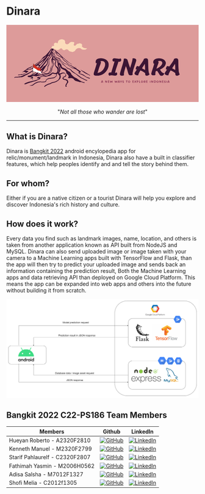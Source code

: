 # Dinara

<div align="center">
    <img src="assets/cover.png">
</div>

<p align="center">"<i>Not all those who wander are lost</i>"</p>

****

## What is Dinara?
Dinara is [Bangkit 2022](https://grow.google/intl/id_id/bangkit/) android encylopedia app for relic/monument/landmark in Indonesia, Dinara also have a built in classifier features, which help peoples identify and and tell the story behind them. 

## For whom?
Either if you are a native citizen or a tourist Dinara will help you explore and discover Indonesia's rich history and culture.

## How does it work?
Every data you find such as landmark images, name, location, and others is taken from another application known as API built from NodeJS and MySQL. Dinara can also send uploaded image or image taken with your camera to a Machine Learning apps built with TensorFlow and Flask, than the app will then try to predict your uploaded image and sends back an information containing the prediction result, Both the Machine Learning apps and data retrieving API than deployed on Google Cloud Platform. This means the app can be expanded into web apps and others into the future without building it from scratch. 

![dinara service architecture](assets/service_architecture.png)

## Bangkit 2022 C22-PS186 Team Members


| Members                        | Github                                                                                                                                            | LinkedIn                                                                                                                                                                         |
| ------------------------------ | ------------------------------------------------------------------------------------------------------------------------------------------------- | -------------------------------------------------------------------------------------------------------------------------------------------------------------------------------- |
| Hueyan Roberto - A2320F2810    | [![GitHub](https://img.shields.io/badge/github-%23121011.svg?style=for-the-badge&logo=github&logoColor=white)](https://github.com/hueyanroberto)  | [![LinkedIn](https://img.shields.io/badge/linkedin-%230077B5.svg?style=for-the-badge&logo=linkedin&logoColor=white)](https://www.linkedin.com/in/hueyan-roberto-b2133b231/)      |
| Kenneth Manuel - M2320F2799    | [![GitHub](https://img.shields.io/badge/github-%23121011.svg?style=for-the-badge&logo=github&logoColor=white)](https://github.com/kennethmanuel)  | [![LinkedIn](https://img.shields.io/badge/linkedin-%230077B5.svg?style=for-the-badge&logo=linkedin&logoColor=white)](https://www.linkedin.com/in/kenneth-manuel-lieyanto/)       |
| Starif Pahlaurelf - C2320F2807 | [![GitHub](https://img.shields.io/badge/github-%23121011.svg?style=for-the-badge&logo=github&logoColor=white)](https://github.com/starifphlwrelf) | [![LinkedIn](https://img.shields.io/badge/linkedin-%230077B5.svg?style=for-the-badge&logo=linkedin&logoColor=white)](https://www.linkedin.com/in/starifpahlaurelf/)              |
| Fathimah Yasmin - M2006H0562   | [![GitHub](https://img.shields.io/badge/github-%23121011.svg?style=for-the-badge&logo=github&logoColor=white)](https://github.com/fathimahyasmin) | [![LinkedIn](https://img.shields.io/badge/linkedin-%230077B5.svg?style=for-the-badge&logo=linkedin&logoColor=white)](https://www.linkedin.com/in/fathimah-yasmin-422b86141/)     |
| Adisa Salsha - M7012F1327      | [![GitHub](https://img.shields.io/badge/github-%23121011.svg?style=for-the-badge&logo=github&logoColor=white)](https://github.com/AdisaSalsha)    | [![LinkedIn](https://img.shields.io/badge/linkedin-%230077B5.svg?style=for-the-badge&logo=linkedin&logoColor=white)](https://www.linkedin.com/in/adisa-salsha-bhiesa-88800b192/) |
| Shofi Melia - C2012f1305       | [![GitHub](https://img.shields.io/badge/github-%23121011.svg?style=for-the-badge&logo=github&logoColor=white)](https://github.com/Shofimelia)     | [![LinkedIn](https://img.shields.io/badge/linkedin-%230077B5.svg?style=for-the-badge&logo=linkedin&logoColor=white)](https://www.linkedin.com/in/shofi-melia-syaroh-069b07225/)  |


